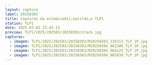 ```yaml
---
layout: capture
label: 20250303
title: Capturas da esta&ccedil;&atilde;o TLP1
station: TLP1
date: 2025-03-03 23:43:13
preview: TLP1/2025/202503/20250303/stack.jpg
capturas:
  - imagem: TLP1/2025/202503/20250303/M20250303_234313_TLP_1P.jpg
  - imagem: TLP1/2025/202503/20250303/M20250304_062206_TLP_1P.jpg
  - imagem: TLP1/2025/202503/20250303/M20250304_064125_TLP_1P.jpg
  - imagem: TLP1/2025/202503/20250303/M20250304_065939_TLP_1P.jpg
---
```

